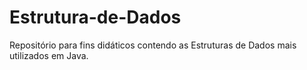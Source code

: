 # Estrutura-de-Dados
Repositório para fins didáticos contendo as Estruturas de Dados mais utilizados em Java. 
